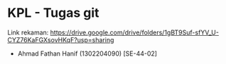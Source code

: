# KPL - Tugas git

Link rekaman: https://drive.google.com/drive/folders/1gBT9Suf-sfYV_U-CYZ76KaFGXsovHKqF?usp=sharing

- Ahmad Fathan Hanif (1302204090) [SE-44-02]
